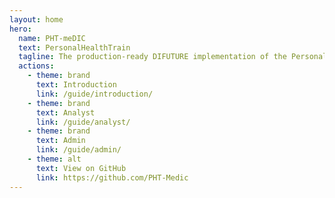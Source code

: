 ```yaml
---
layout: home
hero:
  name: PHT-meDIC
  text: PersonalHealthTrain
  tagline: The production-ready DIFUTURE implementation of the Personal Health Train (PHT-meDIC) from Tübingen University as part of the PHT GO:FAIR implementation network
  actions:
    - theme: brand
      text: Introduction
      link: /guide/introduction/
    - theme: brand
      text: Analyst
      link: /guide/analyst/
    - theme: brand
      text: Admin
      link: /guide/admin/
    - theme: alt
      text: View on GitHub
      link: https://github.com/PHT-Medic
---
```

